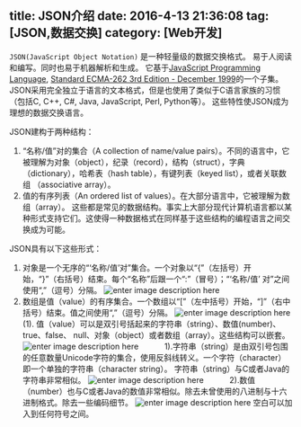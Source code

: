 ﻿title: JSON介绍
date: 2016-4-13 21:36:08
tag: [JSON,数据交换]
category: [Web开发]
---
`JSON(JavaScript Object Notation)` 是一种轻量级的数据交换格式。 易于人阅读和编写。同时也易于机器解析和生成。 它基于[JavaScript Programming Language](http://www.crockford.com/javascript), [Standard ECMA-262 3rd Edition - December 1999](http://www.ecma-international.org/publications/files/ecma-st/ECMA-262.pdf)的一个子集。 JSON采用完全独立于语言的文本格式，但是也使用了类似于C语言家族的习惯（包括C, C++, C#, Java, JavaScript, Perl, Python等）。 这些特性使JSON成为理想的数据交换语言。

JSON建构于两种结构：

1. “名称/值”对的集合（A collection of name/value pairs）。不同的语言中，它被理解为对象（object），纪录（record），结构（struct），字典（dictionary），哈希表（hash table），有键列表（keyed list），或者关联数组 （associative array）。
2. 值的有序列表（An ordered list of values）。在大部分语言中，它被理解为数组（array）。
这些都是常见的数据结构。事实上大部分现代计算机语言都以某种形式支持它们。这使得一种数据格式在同样基于这些结构的编程语言之间交换成为可能。

<!--more-->
JSON具有以下这些形式：
1. 对象是一个无序的“‘名称/值’对”集合。一个对象以“{”（左括号）开始，“}”（右括号）结束。每个“名称”后跟一个“:”（冒号）；“‘名称/值’ 对”之间使用“,”（逗号）分隔。
![enter image description here](http://7i7io5.com1.z0.glb.clouddn.com/1.gif)
2. 数组是值（value）的有序集合。一个数组以“[”（左中括号）开始，“]”（右中括号）结束。值之间使用“,”（逗号）分隔。
![enter image description here](http://7i7io5.com1.z0.glb.clouddn.com/2.gif)
　　(1). 值（value）可以是双引号括起来的字符串（string）、数值(number)、true、false、 null、对象（object）或者数组（array）。这些结构可以嵌套。
![enter image description here](http://7i7io5.com1.z0.glb.clouddn.com/3.gif)
　　　1).字符串（string）是由双引号包围的任意数量Unicode字符的集合，使用反斜线转义。一个字符（character）即一个单独的字符串（character string）。
字符串（string）与C或者Java的字符串非常相似。
![enter image description here](http://7i7io5.com1.z0.glb.clouddn.com/4.gif)
　　　2).数值（number）也与C或者Java的数值非常相似。除去未曾使用的八进制与十六进制格式。除去一些编码细节。
![enter image description here](http://7i7io5.com1.z0.glb.clouddn.com/5.gif)
空白可以加入到任何符号之间。